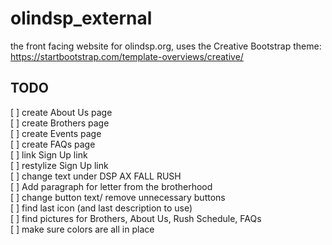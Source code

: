 # olindsp_external
the front facing website for olindsp.org, uses the Creative Bootstrap theme: https://startbootstrap.com/template-overviews/creative/

## TODO
[ ] create About Us page  
[ ] create Brothers page  
[ ] create Events page  
[ ] create FAQs page  
[ ] link Sign Up link  
[ ] restylize Sign Up link  
[ ] change text under DSP AX FALL RUSH  
[ ] Add paragraph for letter from the brotherhood  
[ ] change button text/ remove unnecessary buttons  
[ ] find last icon (and last description to use)  
[ ] find pictures for Brothers, About Us, Rush Schedule, FAQs  
[ ] make sure colors are all in place  
